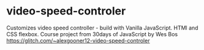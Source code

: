 # video-speed-controler
Customizes video speed controller - build with Vanilla JavaScript. HTMl and CSS flexbox.
Course project from 30days of JavaScript by Wes Bos
https://glitch.com/~alexgooner12-video-speed-controler
